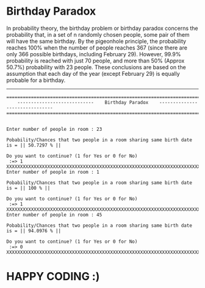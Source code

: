 # Birthday Paradox

In probability theory, the birthday problem or birthday paradox concerns the probability that, in a set of n randomly 
chosen people, some pair of them will have the same birthday. By the pigeonhole principle, the probability reaches 100% when the number of 
people reaches 367 (since there are only 366 possible birthdays, including February 29). However, 99.9% probability is reached with just 70
people, and more than 50% (Approx 50.7%) probability with 23 people. 
These conclusions are based on the assumption that each day of the year (except February 29) is equally probable for a birthday.



---------------------------------------------------------------------------------------------------
```
============================================================================================
    ----------------------------    Birthday Paradox    -------------------------------
============================================================================================


Enter number of people in room : 23

Pobability/Chances that two people in a room sharing same birth date is = || 50.7297 % ||

Do you want to continue? (1 for Yes or 0 for No)
 :=> 1
XXXXXXXXXXXXXXXXXXXXXXXXXXXXXXXXXXXXXXXXXXXXXXXXXXXXXXXXXXXXXXXXXXXXXXXXXXXXXXXXXXXXXXXXXXX
Enter number of people in room : 1

Pobability/Chances that two people in a room sharing same birth date is = || 100 % ||

Do you want to continue? (1 for Yes or 0 for No)
 :=> 1
XXXXXXXXXXXXXXXXXXXXXXXXXXXXXXXXXXXXXXXXXXXXXXXXXXXXXXXXXXXXXXXXXXXXXXXXXXXXXXXXXXXXXXXXXXX
Enter number of people in room : 45

Pobability/Chances that two people in a room sharing same birth date is = || 94.0976 % ||

Do you want to continue? (1 for Yes or 0 for No)
 :=> 0
XXXXXXXXXXXXXXXXXXXXXXXXXXXXXXXXXXXXXXXXXXXXXXXXXXXXXXXXXXXXXXXXXXXXXXXXXXXXXXXXXXXXXXXXXXX
```

# HAPPY CODING :)
